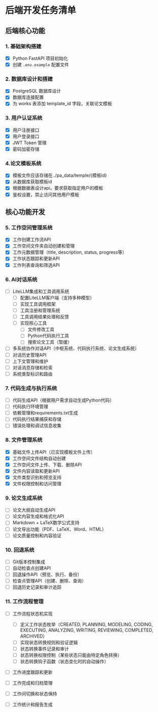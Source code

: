 # 后端开发任务清单

## 后端核心功能

### 1. 基础架构搭建
- [x] Python FastAPI 项目初始化
- [x] 创建 `.env.example` 配置文件

### 2. 数据库设计和搭建
- [x] PostgreSQL 数据库设计
- [x] 数据库连接配置
- [x] 为 works 表添加 template_id 字段，关联论文模板

### 3. 用户认证系统
- [x] 用户注册接口
- [x] 用户登录接口
- [x] JWT Token 管理
- [x] 密码加密存储

### 4.论文模板系统

- [x] 模板文件应该存储在../pa_data/temple/{模板id}
- [x] 从数据库获取模板id
- [x] 根据数据表设计api，要求获取指定用户的模板
- [x] 鉴权设置，禁止访问其他用户模板

## 核心功能开发

### 5. 工作空间管理系统
- [x] 工作创建工作流API
- [x] 工作空间文件夹自动创建和管理
- [x] 工作元数据管理（title, description, status, progress等）
- [x] 工作状态跟踪和更新API
- [x] 工作列表查询和筛选API

### 6. AI对话系统
- [ ] LiteLLM集成和工具调用系统
  - [ ] 配置LiteLLM客户端（支持多种模型）
  - [ ] 实现工具调用框架
  - [ ] 工具注册和管理系统
  - [ ] 工具调用结果处理和反馈
  - [ ] 实现核心工具
    - [ ] 文件修改工具
    - [ ] Python代码执行工具
    - [ ] 搜索论文工具（暂缓）
- [ ] 多系统协作对话API（中枢系统、代码执行系统、论文生成系统）
- [ ] 对话历史管理API
- [ ] 上下文管理和维护
- [ ] 对话消息存储和检索
- [ ] 系统类型标识和路由

### 7. 代码生成与执行系统
- [ ] 代码生成API（根据用户需求自动生成Python代码）
- [ ] 代码执行环境管理
- [ ] 依赖管理和requirements.txt生成
- [ ] 代码执行结果捕获和存储
- [ ] 错误处理和调试信息收集

### 8. 文件管理系统
- [x] 基础文件上传API（已实现模板文件上传）
- [x] 工作空间文件结构自动创建
- [x] 工作空间文件上传、下载、删除API
- [x] 文件内容读取和更新API
- [x] 文件类型识别和预览支持
- [x] 文件权限控制和访问管理

### 9. 论文生成系统
- [ ] 论文大纲自动生成API
- [ ] 论文内容生成和格式化API
- [ ] Markdown + LaTeX数学公式支持
- [ ] 论文导出功能（PDF、LaTeX、Word、HTML）
- [ ] 论文质量控制和内容验证

### 10. 回退系统
- [ ] Git版本控制集成
- [ ] 自动检查点创建API
- [ ] 回退操作API（预览、执行、备份）
- [ ] 检查点管理API（创建、删除、查询）
- [ ] 回退历史记录和审计追踪

### 11. 工作流程管理
- [ ] 工作流程状态机实现
  - [ ] 定义工作状态枚举（CREATED, PLANNING, MODELING, CODING, EXECUTING, ANALYZING, WRITING, REVIEWING, COMPLETED, ARCHIVED）
  - [ ] 实现状态转换规则和验证逻辑
  - [ ] 状态转换事件记录和审计
  - [ ] 状态转换权限控制（某些状态只能由特定角色转换）
  - [ ] 状态转换钩子函数（状态变化时的自动操作）
- [ ] 工作进度跟踪和更新
- [ ] 工作完成和归档管理
- [ ] 工作间切换和状态保持
- [ ] 工作统计和报告生成

